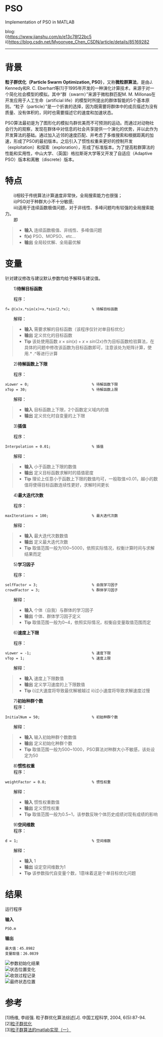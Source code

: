 # PSO
Implementation of PSO in MATLAB   

blog:  
i)https://www.jianshu.com/p/e13c78f22bc5  
ii)https://blog.csdn.net/Myoonyee_Chen_CSDN/article/details/85169282  

---

# 背景
**粒子群优化（Particle Swarm Optimization, PSO）**，又称**微粒群算法**，是由J. Kennedy和R. C. Eberhart等[1]于1995年开发的一种演化计算技术，来源于对一个简化社会模型的模拟。其中“群（swarm）”来源于微粒群匹配M. M. Millonas在开发应用于人工生命（artificial life）的模型时所提出的群体智能的5个基本原则。“粒子（particle）”是一个折衷的选择，因为既需要将群体中的成员描述为没有质量、没有体积的，同时也需要描述它的速度和加速状态。

PSO算法最初是为了图形化的模拟鸟群优美而不可预测的运动。而通过对动物社会行为的观察，发现在群体中对信息的社会共享提供一个演化的优势，并以此作为开发算法的基础。通过加入近邻的速度匹配、并考虑了多维搜索和根据距离的加速，形成了PSO的最初版本。之后引入了惯性权重来更好的控制开发（exploitation）和探索（exploration），形成了标准版本。为了提高粒群算法的性能和实用性，中山大学、（英国）格拉斯哥大学等又开发了自适应（Adaptive PSO）版本和离散（discrete）版本。

# 特点
&emsp;&emsp;i)相较于传统算法计算速度非常快，全局搜索能力也很强；   
&emsp;&emsp;ii)PSO对于种群大小不十分敏感;    
&emsp;&emsp;iii)适用于连续函数极值问题，对于非线性、多峰问题均有较强的全局搜索能力。    
&emsp;&emsp;即    
> * **输入**
> 连续函数极值、非线性、多峰值问题
> * **f(x)**
> PSO、MOPSO、etc...
> * **输出**
> 全局较优解、全局最优解

# 变量
针对建议修改与建议默认参数均给予解释与建议值。

&emsp;&emsp;1)**待解目标函数**  

&emsp;&emsp;程序：
```
f= @(x)x.*sin(x)+x.*sin(2.*x);          % 待解目标函数
```
&emsp;&emsp;解释：
> * **输入**
> 需要求解的目标函数（该程序仅针对单目标优化）
> * **输出**
> 定义优化的目标函数
> * **Tip**
> 该处使用函数 $x\times sin(x)+x\times sin(2x)$作为目标函数检验算法，在具体的问题中修改该函数为目标函数即可，注意该处为矩阵计算，使用.* .^等进行计算

&emsp;&emsp;2)**待解函数上下限**      

&emsp;&emsp;程序：    
```
xLower = 0;                             % 待解函数下限
xTop = 30;                              % 待解函数上限
```
&emsp;&emsp;解释：    
> * **输入**
> 目标函数上下限，2个函数定义域内的值
> * **输出**
> 定义优化时自变量的上下限

&emsp;&emsp;3)**插值**     

&emsp;&emsp;程序：    
```
Interpolation = 0.01;                   % 插值
```
&emsp;&emsp;解释：   
> * **输入**
> 小于函数上下限的数值
> * **输出**
> 定义目标函数求解时的插值密度
> * **Tip**
> 理论上任意小于函数上下限的数值均可，一般取值≤0.01，越小的数值将使得目标函数连续性更好，求解时间更长

&emsp;&emsp;4)**最大迭代次数**     

&emsp;&emsp;程序：   
```
maxIterations = 100;                    % 最大迭代次数 
```
&emsp;&emsp;解释：    
> * **输入**
> 最大迭代次数数值
> * **输出**
> 定义最大迭代次数
> * **Tip**
> 取值范围一般为100~5000，依照实际情况，权衡计算时间与求解结果而定

&emsp;&emsp;5)**学习因子**     

&emsp;&emsp;程序：
```
selfFactor = 3;                         % 自我学习因子
crowdFactor = 3;                        % 群体学习因子 
```
&emsp;&emsp;解释：   
> * **输入**
> 个体（自我）与群体的学习因子
> * **输出**
> 个体、群体学习因子定义
> * **Tip**
> 取值范围一般为0~4，依照实际情况，权衡自变量取值范围而定

&emsp;&emsp;6)**速度上下限**    

&emsp;&emsp;程序：
```
vLower = -1;                            % 速度下限
vTop = 1;                               % 速度上限
```
&emsp;&emsp;解释：
> * **输入**
> 速度上下限数值
> * **输出**
> 定义学习速度的上下限数值
> * **Tip**
> i)过大速度将导致最优解被越过
ii)过小速度将导致求解速度过慢

&emsp;&emsp;7)**初始种群个数**     
&emsp;&emsp;程序：
```
InitialNum = 50;                        % 初始种群个数
```
&emsp;&emsp;解释：    

> * **输入**
> 输入初始种群个数数值
> * **输出**
> 定义初始化种群个数
> * **Tip**
> 取值范围一般为500~1000，PSO算法对种群大小不敏感，该处设定为50

&emsp;&emsp;8)**惯性权重**     
&emsp;&emsp;程序：
```
weightFactor = 0.8;                     % 惯性权重
```
&emsp;&emsp;解释：
> * **输入**
> 惯性权重数值
> * **输出**
> 定义惯性权重
> * **Tip**
> 取值范围一般为0.5~1，该参数反映个体历史成绩对现有成绩的影响

&emsp;&emsp;9)**空间维数**      
&emsp;&emsp;程序：
```
d = 1;                                  % 空间维数
```
&emsp;&emsp;解释：     
> * **输入**
> 1
> * **输出**
> 设定空间维数为1
> * **Tip**
> 该参数指代自变量个数，1意味着这是个单目标优化问题

# 结果
运行程序   

**输入**
```
PSO.m
```
**输出**
```
最大值：45.8982
变量取值：26.0839
```
![参数初始化结果](https://upload-images.jianshu.io/upload_images/15178919-0f9220f7506cbfc4.png?imageMogr2/auto-orient/strip%7CimageView2/2/w/1240)  
![状态位置变化](https://upload-images.jianshu.io/upload_images/15178919-29d041b6d037b366.png?imageMogr2/auto-orient/strip%7CimageView2/2/w/1240)  
![收敛过程记录](https://upload-images.jianshu.io/upload_images/15178919-ffdb087028ac6500.png?imageMogr2/auto-orient/strip%7CimageView2/2/w/1240)  
![最终状态位置](https://upload-images.jianshu.io/upload_images/15178919-cda5833b3b2f9ff3.png?imageMogr2/auto-orient/strip%7CimageView2/2/w/1240)  

# 参考
[1]杨维, 李歧强. 粒子群优化算法综述[J]. 中国工程科学, 2004, 6(5):87-94.  
[2][粒子群优化](https://zh.wikipedia.org/wiki/%E7%B2%92%E5%AD%90%E7%BE%A4%E4%BC%98%E5%8C%96)  
[3][粒子群算法的matlab实现（一）](https://blog.csdn.net/nightmare_dimple/article/details/74331679)




